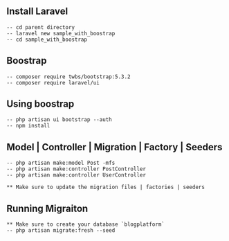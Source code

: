 ## Install Laravel
    -- cd parent directory
    -- laravel new sample_with_boostrap
    -- cd sample_with_boostrap

## Boostrap
    -- composer require twbs/bootstrap:5.3.2
    -- composer require laravel/ui

## Using boostrap
    -- php artisan ui bootstrap --auth
    -- npm install

## Model | Controller | Migration | Factory | Seeders
    -- php artisan make:model Post -mfs
    -- php artisan make:controller PostController
    -- php artisan make:controller UserController

    ** Make sure to update the migration files | factories | seeders

## Running Migraiton
    ** Make sure to create your database `blogplatform`
    -- php artisan migrate:fresh --seed